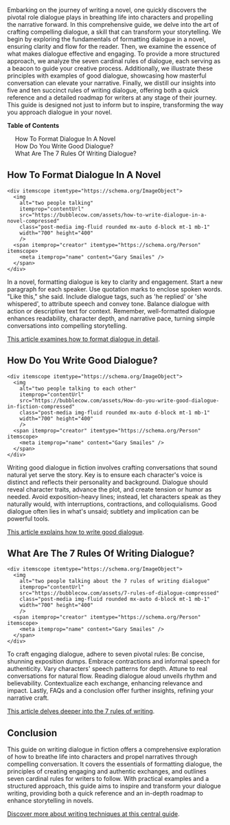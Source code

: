 <div data-spy="scroll" data-target="#toc" data-offset="0">

<p>Embarking on the journey of writing a novel, one quickly discovers the pivotal role dialogue plays in breathing life into characters and propelling the narrative forward. In this comprehensive guide, we delve into the art of crafting compelling dialogue, a skill that can transform your storytelling. We begin by exploring the fundamentals of formatting dialogue in a novel, ensuring clarity and flow for the reader. Then, we examine the essence of what makes dialogue effective and engaging. To provide a more structured approach, we analyze the seven cardinal rules of dialogue, each serving as a beacon to guide your creative process. Additionally, we illustrate these principles with examples of good dialogue, showcasing how masterful conversation can elevate your narrative. Finally, we distill our insights into five and ten succinct rules of writing dialogue, offering both a quick reference and a detailed roadmap for writers at any stage of their journey. This guide is designed not just to inform but to inspire, transforming the way you approach dialogue in your novel.</p>


<div class="toc card bg-light" id="toc">
 <p class="card-header"><strong>Table of Contents</strong></p>
  <div class="card-body">
    <ul>
        <li><a href="#format-dialogue">How To Format Dialogue In A Novel</a></li>
        <li><a href="#good-dialogue">How Do You Write Good Dialogue?</a></li>
        <li><a href="#7-rules"> What Are The 7 Rules Of Writing Dialogue?</a></li>
    </ul>
  </div>
</div>

<h2 id="format-dialogue">How To Format Dialogue In A Novel</h2>

    <div itemscope itemtype="https://schema.org/ImageObject">
      <img 
        alt="two people talking" 
        itemprop="contentUrl" 
        src="https://bubblecow.com/assets/how-to-write-dialogue-in-a-novel-compressed" 
        class="post-media img-fluid rounded mx-auto d-block mt-1 mb-1" 
        width="700" height="400"
        />
      <span itemprop="creator" itemtype="https://schema.org/Person" itemscope>
        <meta itemprop="name" content="Gary Smailes" />
      </span>
    </div>

<p>In a novel, formatting dialogue is key to clarity and engagement. Start a new paragraph for each speaker. Use quotation marks to enclose spoken words. "Like this," she said. Include dialogue tags, such as 'he replied' or 'she whispered', to attribute speech and convey tone. Balance dialogue with action or descriptive text for context. Remember, well-formatted dialogue enhances readability, character depth, and narrative pace, turning simple conversations into compelling storytelling.</p>

<div class="alert alert-primary" role="alert">
 <a href="https://bubblecow.com/blog/how-to-format-dialogue-in-a-story-quick-and-dirty-guide">This article examines how to format dialogue in detail</a>.
</div>

<h2 id="good-dialogue">How Do You Write Good Dialogue?</h2>

    <div itemscope itemtype="https://schema.org/ImageObject">
      <img 
        alt="two people talking to each other" 
        itemprop="contentUrl" 
        src="https://bubblecow.com/assets/How-do-you-write-good-dialogue-in-fiction-compressed" 
        class="post-media img-fluid rounded mx-auto d-block mt-1 mb-1" 
        width="700" height="400"
        />
      <span itemprop="creator" itemtype="https://schema.org/Person" itemscope>
        <meta itemprop="name" content="Gary Smailes" />
      </span>
    </div>

<p>Writing good dialogue in fiction involves crafting conversations that sound natural yet serve the story. Key is to ensure each character's voice is distinct and reflects their personality and background. Dialogue should reveal character traits, advance the plot, and create tension or humor as needed. Avoid exposition-heavy lines; instead, let characters speak as they naturally would, with interruptions, contractions, and colloquialisms. Good dialogue often lies in what's unsaid; subtlety and implication can be powerful tools.</p>

<div class="alert alert-primary" role="alert">
 <a href="https://bubblecow.com/blog/how-to-write-effective-dialogue-in-your-novels">This article explains how to write good dialogue</a>.
</div>

<h2 id="7-rules">What Are The 7 Rules Of Writing Dialogue?</h2>

    <div itemscope itemtype="https://schema.org/ImageObject">
      <img 
        alt="two people talking about the 7 rules of writing dialogue" 
        itemprop="contentUrl" 
        src="https://bubblecow.com/assets/7-rules-of-dialogue-compressed" 
        class="post-media img-fluid rounded mx-auto d-block mt-1 mb-1" 
        width="700" height="400"
        />
      <span itemprop="creator" itemtype="https://schema.org/Person" itemscope>
        <meta itemprop="name" content="Gary Smailes" />
      </span>
    </div>

<p>To craft engaging dialogue, adhere to seven pivotal rules: Be concise, shunning exposition dumps. Embrace contractions and informal speech for authenticity. Vary characters' speech patterns for depth. Attune to real conversations for natural flow. Reading dialogue aloud unveils rhythm and believability. Contextualize each exchange, enhancing relevance and impact. Lastly, FAQs and a conclusion offer further insights, refining your narrative craft.</p>

<div class="alert alert-primary" role="alert">
 <a href="https://bubblecow.com/blog/what-are-the-7-rules-of-writing-dialogue">This article delves deeper into the 7 rules of writing</a>.
</div>

<h2>Conclusion</h2>

<p>This guide on writing dialogue in fiction offers a comprehensive exploration of how to breathe life into characters and propel narratives through compelling conversation. It covers the essentials of formatting dialogue, the principles of creating engaging and authentic exchanges, and outlines seven cardinal rules for writers to follow. With practical examples and a structured approach, this guide aims to inspire and transform your dialogue writing, providing both a quick reference and an in-depth roadmap to enhance storytelling in novels.</p>

<div class="alert alert-primary" role="alert">
 <a href="https://bubblecow.com/blog/writing-techniques">Discover more about writing techniques at this central guide</a>.
</div>

</div>